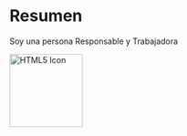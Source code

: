 ---
---

# Resumen 

Soy una persona Responsable y Trabajadora

<img src="/images/html5.gif" alt="HTML5 Icon" style="width:128px;height:128px;">
